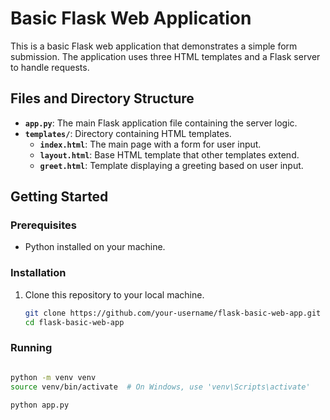 # Basic Flask Web Application

This is a basic Flask web application that demonstrates a simple form submission. The application uses three HTML templates and a Flask server to handle requests.

## Files and Directory Structure

- **`app.py`**: The main Flask application file containing the server logic.
- **`templates/`**: Directory containing HTML templates.
  - **`index.html`**: The main page with a form for user input.
  - **`layout.html`**: Base HTML template that other templates extend.
  - **`greet.html`**: Template displaying a greeting based on user input.

## Getting Started

### Prerequisites

- Python installed on your machine.

### Installation

1. Clone this repository to your local machine.

   ```bash
   git clone https://github.com/your-username/flask-basic-web-app.git
   cd flask-basic-web-app

###  Running

```bash

python -m venv venv
source venv/bin/activate  # On Windows, use 'venv\Scripts\activate'

python app.py

